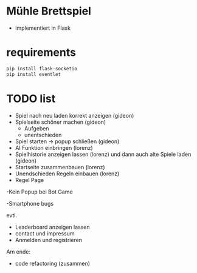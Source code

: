 # Mühle Brettspiel

- implementiert in Flask


# requirements
```bash
pip install flask-socketio
pip install eventlet
```


# TODO list
- Spiel nach neu laden korrekt anzeigen (gideon)
- Spielseite schöner machen (gideon)
  - Aufgeben
  - unentschieden  
- Spiel starten -> popup schließen (gideon)
- AI Funktion einbringen (lorenz)
- Spielhistorie anzeigen lassen (lorenz) und dann auch alte Spiele laden (gideon)
- Startseite zusammenbauen (lorenz)
- Unendschieden Regeln einbauen (lorenz)
- Regel Page

-Kein Popup bei Bot Game

-Smartphone bugs

evtl. 
- Leaderboard anzeigen lassen
- contact und impressum
- Anmelden und registrieren


Am ende: 
- code refactoring (zusammen)
